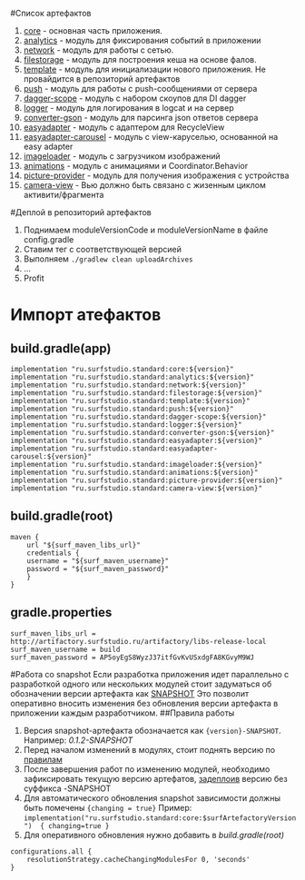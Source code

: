 #Список артефактов
1. [core](core/README.md) - основная часть приложения.  
1. [analytics](analytics/README.md) - модуль для фиксирования событий в приложении
1. [network](network/README.md) - модуль для работы с сетью.
1. [filestorage](filestorage/README.md) - модуль для построения кеша на основе фалов.
1. [template](template/README.md) - модуль для инициализации нового приложения. Не провайдится в репозиторий артефактов
1. [push](push/README.md) - модуль для работы с push-сообщениями от сервера
1. [dagger-scope](dagger-scope/README.md) - модуль с набором скоупов для DI dagger
1. [logger](logger/README.md) - модуль для логирования в logcat и на сервер
1. [converter-gson](converter-gson/README.md) - модуль для парсинга json ответов сервера
1. [easyadapter](easyadapter/README.md) - модуль с адаптером для RecycleView 
1. [easyadapter-carousel](easyadapter-carousel/README.md) - модуль c view-каруселью, основанной на easy adapter
1. [imageloader](imageloader/README.md) - модуль с загрузчиком изображений
1. [animations](animations/README.md) - модуль c анимациями и Coordinator.Behavior
1. [picture-provider](picture-provider/README.md) - модуль для получения изображения с устройства
1. [camera-view](camera-view/README.md) - Вью должно быть связано с жизенным циклом активити/фрагмента

#Деплой в репозиторий артефактов
1. Поднимаем moduleVersionCode и moduleVersionName в файле config.gradle 
3. Ставим тег с соответствующей версией
3. Выполняем ``` ./gradlew clean uploadArchives ```
3. ...
4. Profit

# Импорт атефактов
## build.gradle(app)
```
implementation "ru.surfstudio.standard:core:${version}"  
implementation "ru.surfstudio.standard:analytics:${version}"
implementation "ru.surfstudio.standard:network:${version}"
implementation "ru.surfstudio.standard:filestorage:${version}"
implementation "ru.surfstudio.standard:template:${version}"
implementation "ru.surfstudio.standard:push:${version}"
implementation "ru.surfstudio.standard:dagger-scope:${version}"
implementation "ru.surfstudio.standard:logger:${version}"
implementation "ru.surfstudio.standard:converter-gson:${version}"
implementation "ru.surfstudio.standard:easyadapter:${version}"
implementation "ru.surfstudio.standard:easyadapter-carousel:${version}"
implementation "ru.surfstudio.standard:imageloader:${version}"
implementation "ru.surfstudio.standard:animations:${version}"
implementation "ru.surfstudio.standard:picture-provider:${version}"
implementation "ru.surfstudio.standard:camera-view:${version}"
```
## build.gradle(root)
```       
maven {
	url "${surf_maven_libs_url}"
    credentials {
    username = "${surf_maven_username}"
    password = "${surf_maven_password}"
    }
}
```
## gradle.properties
```properties
surf_maven_libs_url = http://artifactory.surfstudio.ru/artifactory/libs-release-local
surf_maven_username = build
surf_maven_password = AP5oyEgS8WyzJ37itfGvKvUSxdgFA8KGvyM9WJ
```
#Работа со snapshot
Если разработка приложения идет параллельно с разработкой одного или нескольких модулей стоит задуматься об обозначении версии артефакта как [SNAPSHOT](https://maven.apache.org/guides/getting-started/index.html#What_is_a_SNAPSHOT_version) 
Это позволит оперативно вносить изменения без обновления версии артефакта в приложении каждым разработчиком.
##Правила работы
1. Версия snapshot-артефакта обозначается как ```{version}-SNAPSHOT```. Например: *0.1.2-SNAPSHOT*
1. Перед началом изменений в модулях, стоит поднять версию по [правилам](https://semver.org/)
1. После завершения работ по изменению модулей, необходимо зафиксировать текущую версию артефатов, [задеплоив](#деплой-в-репозиторий-артефактов) версию без суффикса -SNAPSHOT
1. Для автоматического обновления snapshot зависимости должны быть помечены `{changing = true}` Пример: `implementation("ru.surfstudio.standard:core:$surfArtefactoryVersion")  { changing=true }`
1. Для оперативного обновления нужно добавить в *build.gradle(root)*
```
configurations.all {
    resolutionStrategy.cacheChangingModulesFor 0, 'seconds'
}
```